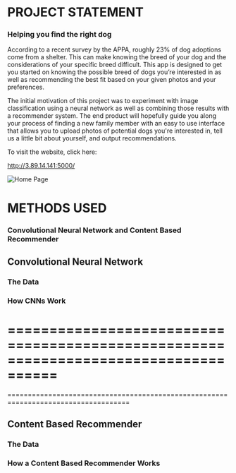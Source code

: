 # PROJECT STATEMENT
### Helping you find the right dog

According to a recent survey by the APPA, roughly 23% of dog adoptions come from a shelter. This can make knowing the breed of your dog and the considerations of your specific breed difficult. This app is designed to get you started on knowing the possible breed of dogs you’re interested in as well as recommending the best fit based on your given photos and your preferences.

The initial motivation of this project was to experiment with image classification using a neural network as well as combining those results with a recommender system. The end product will hopefully guide you along your process of finding a new family member with an easy to use interface that allows you to upload photos of potential dogs you're interested in, tell us a little bit about yourself, and output recommendations.


To visit the website, click here:

http://3.89.14.141:5000/

![Home Page](https://s3.amazonaws.com/capstone-bucket-galvd83/readme/home_page.png)

# METHODS USED
### Convolutional Neural Network and Content Based Recommender

## Convolutional Neural Network

### The Data

### How CNNs Work

====================================================================================
====================================================================================
====================================================================================

## Content Based Recommender

### The Data

### How a Content Based Recommender Works
